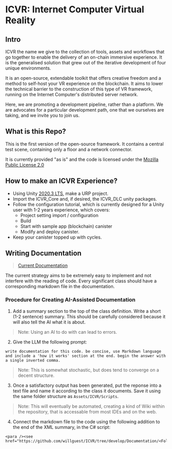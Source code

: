 # ICVR: Internet Computer Virtual Reality 

## Intro 

ICVR the name we give to the collection of tools, assets and workflows that go together to enable the delivery of an on-chain immersive experience. It is the generalised solution that grew out of the iterative development of four unique environments.

It is an open-source, extendable toolkit that offers creative freedom and a method to self-host your VR experience on the blockchain. It aims to lower the technical barrier to the construction of this type of VR framework, running on the Internet Computer's distributed server network.

Here, we are promoting a development pipeline, rather than a platform. We are advocates for a particular development path, one that we ourselves are taking, and we invite you to join us.

## What is this Repo?

This is the first version of the open-source framework. It contains a central test scene, containing only a floor and a network connector.

It is currently provided "as is" and the code is licensed under the [Mozilla Public License 2.0](https://www.mozilla.org/en-US/MPL/2.0/FAQ/)

## How to make an ICVR Experience?

- Using Unity [2020.3 LTS](https://download.unity3d.com/download_unity/b805b124c6b7/UnityDownloadAssistant-2020.3.48f1.exe), make a URP project.
- Import the ICVR_Core and, if desired, the ICVR_DLC unity packages.
- Follow the configuration tutorial, which is currently designed for a Unity user with 1-2 years experience, which covers:
    * Project setting import / configuration    
    * Build    
    * Start with sample app (blockchain) canister    
    * Modify and deploy canister.    
- Keep your canister topped up with cycles.




## Writing Documentation

>[Current Documentation](https://github.com/willguest/ICVR/tree/develop/Documentation)

The current strategy aims to be extremely easy to implement and not interfere with the reading of code.  Every significant class should have a corresponding markdown file in the documentation.


### Procedure for Creating AI-Assisted Documentation 

1. Add a summary section to the top of the class definition. Write a short (1-2 sentence) summary. This should be carefully considered because it will also tell the AI what it is about. 
> Note: Using an AI to do with can lead to errors.


2. Give the LLM the following prompt:
```
write documentation for this code. be concise, use Markdown language and include a 'how it works' section at the end. begin the answer with a single inverted comma.
```
> Note: This is somewhat stochastic, but does tend to converge on a decent structure.


3. Once a satisfactory output has been generated, put the reponse into a text file and name it according to the class it documents. Save it using the same folder structure as `Assets/ICVR/Scripts`.
> Note: This will eventually be automated, creating a kind of Wiki within the repository, that is accessable from most IDEs and on the web.


4. Connect the markdown file to the code using the following addition to the end of the XML summary, in the C# script:
```
<para /><see href="https://github.com/willguest/ICVR/tree/develop/Documentation/<Folder>/<ClassName>.md"/>
```




